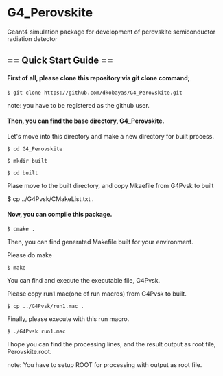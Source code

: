 # G4_Perovskite
Geant4 simulation package for development of perovskite semiconductor radiation detector

## == Quick Start Guide ==

#### First of all, please clone this repository via git clone command;

  `$ git clone https://github.com/dkobayas/G4_Perovskite.git`

  note: you have to be registered as the github user.

#### Then, you can find the base directory, G4_Perovskite.

  Let's move into this directory and make a new directory for built process.

  `$ cd G4_Perovskite`

  `$ mkdir built`
  
  `$ cd built`

  Plase move to the built directory, and copy Mkaefile from G4Pvsk to built

  $ cp ../G4Pvsk/CMakeList.txt .

#### Now, you can compile this package.
  
  `$ cmake .`
  
  Then, you can find generated Makefile built for your environment.
  
  Please do make
  
  `$ make`
  
  You can find and execute the executable file, G4Pvsk.
  
  Please copy run1.mac(one of run macros) from G4Pvsk to built.
  
  `$ cp ../G4Pvsk/run1.mac .`
  
  Finally, please execute with this run macro.
  
  `$ ./G4Pvsk run1.mac`
  
  I hope you can find the processing lines, and the result output as root file, Perovskite.root.
  
  note: You have to setup ROOT for processing with output as root file.
